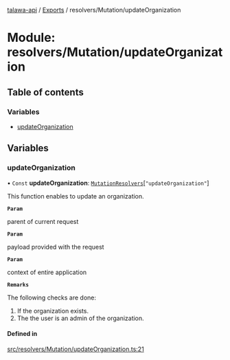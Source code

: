[talawa-api](../README.md) / [Exports](../modules.md) / resolvers/Mutation/updateOrganization

# Module: resolvers/Mutation/updateOrganization

## Table of contents

### Variables

- [updateOrganization](resolvers_Mutation_updateOrganization.md#updateorganization)

## Variables

### updateOrganization

• `Const` **updateOrganization**: [`MutationResolvers`](types_generatedGraphQLTypes.md#mutationresolvers)[``"updateOrganization"``]

This function enables to update an organization.

**`Param`**

parent of current request

**`Param`**

payload provided with the request

**`Param`**

context of entire application

**`Remarks`**

The following checks are done:
1. If the organization exists.
2. The the user is an admin of the organization.

#### Defined in

[src/resolvers/Mutation/updateOrganization.ts:21](https://github.com/PalisadoesFoundation/talawa-api/blob/3a8a11a/src/resolvers/Mutation/updateOrganization.ts#L21)
